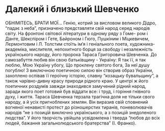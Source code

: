 # Далекий і близький Шевченко

ОБНІМІТЕСЬ, БРАТИ МОЇ...
Генію, котрий за висловом великого Дідро, “падає з неба”,
призначено представляти свій народ серед народів світу. На
фронтоні світової літератури в одному ряду з Гоме- ром і Данте,
Шекспіром і Гете, Байроном і Гюго, Пушкіним і Міцкевичем,
Лєрмонтовим і Л. Толстим стоїть ім’я і геніального поета,
художника-академіка, мислителя, непохитного борця за свободу і
незалежність українського народу, його пророка Тараса
Григоровича Шевченка.
До самозабуття любив він свою батьківщину - Україну: Я так її, я
так люблю,
Мою Україну убогу,
Що проклену святого бога,
За неї душу погублю!
З виключною поетичною силою він створив образ України,
захоплено оспівав її героїчну історію, славну “козацьку
бувальщину”, а також чарівно-дивну красу природи рідного краю. У
центрі ж його поетичних роздумів завжди знаходився замучений
рідний народ, заради якого поет готовий був віддати все: і труд,
і горіння гнівного духу, і життя.
Тараса Шевченка терзала трагічна доля не тільки свого народу,
а й усіх пригноблених землян. Він виразив свій сповнений
вогняної ненависті протест до різношерстих тиранів,
поневолювачів народів “не з позицій виключно українського, а з
позицій знедоленого людства”. У його творчість увійшла
усвідомлена і тверда “любов до всіх людей, бажання
загальнолюдського братерства” (І. Франко).
